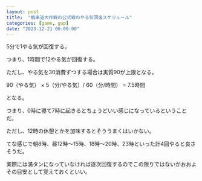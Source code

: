 ```yaml
---
layout: post
title:  "戦車道大作戦の公式戦のやる気回復スケジュール"
categories: [game, gup]
date: "2023-12-21 00:00:00"
---
```


5分で1やる気が回復する。

つまり、1時間で12やる気が回復する。

ただし、やる気を30消費ずつする場合は実質90が上限となる。

90（やる気） × 5（分/やる気）/ 60（分/時間） = 7.5時間

となる。

つまり、0時に寝て7時に起きるとちょうどいい感じになっているということだ。

ただし、12時の休憩とかを加味するとそううまくはいかない。

<script type="text/javascript" src="https://www.gstatic.com/charts/loader.js"></script>
<script type="text/javascript">
google.charts.load("current", {packages:["timeline"]});
google.charts.setOnLoadCallback(drawChart);
function drawChart() {
    var container = document.getElementById('example5.1');
    var chart = new google.visualization.Timeline(container);
    var dataTable = new google.visualization.DataTable();
    dataTable.addColumn({ type: 'string', id: 'Room' });
    dataTable.addColumn({ type: 'string', id: 'Name' });
    dataTable.addColumn({ type: 'date', id: 'Start' });
    dataTable.addColumn({ type: 'date', id: 'End' });
    dataTable.addRows([
        [ '日常生活', '睡眠',       new Date(0,0,0,0,0,0),  new Date(0,0,0,7,0,0) ],
        [ '日常生活', '仕事',    new Date(0,0,0,8,0,0),  new Date(0,0,0,12,0,0) ],
        [ '日常生活', '仕事',    new Date(0,0,0,13,0,0),  new Date(0,0,0,18,0,0) ],
        [ '戦車道大作戦（理想）',   '90回復サイクル',    new Date(0,0,0,0,0,0), new Date(0,0,0,7,30,0) ],
        [ '戦車道大作戦（理想）',   '90回復サイクル',    new Date(0,0,0,8,0,0), new Date(0,0,0,15,30,0) ],
        [ '戦車道大作戦（理想）',   '90回復サイクル',    new Date(0,0,0,16,0,0), new Date(0,0,0,23,00,0) ],
        [ '戦車道大作戦（理想2）',   '96回復サイクル',    new Date(0,0,0,0,0,0), new Date(0,0,0,8,0,0) ],
        [ '戦車道大作戦（理想2）',   '96回復サイクル',    new Date(0,0,0,9,0,0), new Date(0,0,0,17,0,0) ],
        [ '戦車道大作戦（理想2）',   '60回復サイクル',    new Date(0,0,0,18,0,0), new Date(0,0,0,23,00,0) ],
        [ '戦車道大作戦（現実）',   '90回復サイクル',    new Date(0,0,0,0,0,0), new Date(0,0,0,7,30,0) ],
        [ '戦車道大作戦（現実）',   '48回復サイクル',    new Date(0,0,0,8,0,0), new Date(0,0,0,12,0,0) ],
        [ '戦車道大作戦（現実）',   '60回復サイクル',    new Date(0,0,0,13,0,0), new Date(0,0,0,18,00,0) ],
        [ '戦車道大作戦（現実）',   '48回復サイクル',    new Date(0,0,0,19,0,0), new Date(0,0,0,23,00,0) ],
        [ '戦車道大作戦（現実2）',  '90回復サイクル',    new Date(0,0,0,13,0,0), new Date(0,0,0,20,30,0) ],
        [ '戦車道大作戦（現実2）',  '24回復サイクル',    new Date(0,0,0,21,0,0), new Date(0,0,0,23,00,0) ],
    ]);
    var options = {
        timeline: { colorByRowLabel: true }
    };
    chart.draw(dataTable, options);
}
</script>

<div id="example5.1"></div>

てな感じで朝8時、昼12時〜15時、18時〜20時、23時といった計4回やると良さそうだ。

実際には満タンになっていなければ逐次回復するのでこの限りではないがおおよその目安として覚えておくといい。
